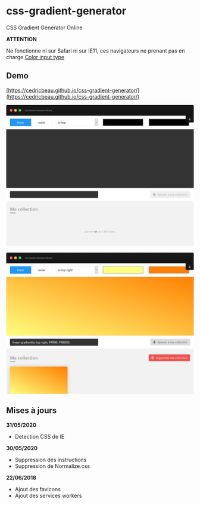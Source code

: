 # css-gradient-generator
CSS Gradient Generator Online

**ATTENTION**

Ne fonctionne ni sur Safari ni sur IE11, ces navigateurs ne prenant pas en charge [Color input type](https://caniuse.com/#feat=input-color)


## Demo

[https://cedricbeau.github.io/css-gradient-generator/](https://cedricbeau.github.io/css-gradient-generator/)

![Capture d'écran de CSS Gradient Generator Online]( https://github.com/cedricbeau/css-gradient-generator/blob/master/screen-gradient-01.png "Capture d'écran de TodoList")

![Capture d'écran de TodoList]( https://github.com/cedricbeau/css-gradient-generator/blob/master/screen-gradient-02.png "Capture d'écran de CSS Gradient Generator Onlin")

## Mises à jours

**31/05/2020**

* Detection CSS de IE

**30/05/2020**

* Suppression des instructions
* Suppression de Normalize.css

**22/06/2018**

* Ajout des favicons
* Ajout des services workers
